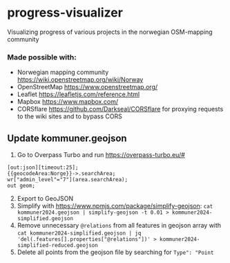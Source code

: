 # progress-visualizer

Visualizing progress of various projects in the norwegian OSM-mapping community

### Made possible with:

- Norwegian mapping community https://wiki.openstreetmap.org/wiki/Norway
- OpenStreetMap https://www.openstreetmap.org/
- Leaflet https://leafletjs.com/reference.html
- Mapbox https://www.mapbox.com/
- CORSflare https://github.com/Darkseal/CORSflare for proxying requests to the wiki sites and to bypass CORS

## Update kommuner.geojson

1. Go to Overpass Turbo and run https://overpass-turbo.eu/#

```Overpass
[out:json][timeout:25];
{{geocodeArea:Norge}}->.searchArea;
wr["admin_level"="7"](area.searchArea);
out geom;
```

2. Export to GeoJSON
3. Simplify with https://www.npmjs.com/package/simplify-geojson: `cat kommuner2024.geojson | simplify-geojson -t 0.01 > kommuner2024-simplified.geojson`
4. Remove unnecessary `@relations` from all features in geojson array with `cat kommuner2024-simplified.geojson | jq 'del(.features[].properties["@relations"])' > kommuner2024-simplified-reduced.geojson`
5. Delete all points from the geojson file by searching for `Type": "Point`
